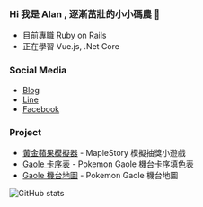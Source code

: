 <!--  github stats
  <img src="https://github-readme-stats.vercel.app/api?username=Hi-Alan-Liu&show_icons=true&hide_border=true&text_color=999999&bg_color=0,27282200,0000000F">

  [![Hi-Alan-Liu github stats](
  https://github-readme-stats.vercel.app/api?username=Hi-Alan-Liu&show_icons=true&hide_border=true&text_color=999999&bg_color=0,27282200,0000000F
  )](https://github.com/Hi-Alan-Liu/github-readme-stats)

  # 標題顏色
  &title_color=eb1f6a
  # 文字顏色
  &text_color=999999
  # 背景顏色
  &bg_color=0,27282200,0000000F
  # 顯示ICON
  &show_icons=true
  # ICON 顏色
  &icon_color=e28905
  # 圓形邊框
  &hide_border=true
-->

### Hi 我是 Alan , 逐漸茁壯的小小碼農 🌱

- 目前專職 Ruby on Rails
- 正在學習 Vue.js, .Net Core

### Social Media

- [Blog](https://hi-alan-liu.github.io/blog/)
- [Line](https://line.me/ti/p/bUHH742a3s)
- [Facebook](https://www.facebook.com/profile.php?id=100000406351114)

### Project

- [黃金蘋果模擬器](https://hi-alan-liu.github.io/golden-apple/) - MapleStory 模擬抽獎小遊戲
- [Gaole 卡序表](https://hi-alan-liu.github.io/pokemon-gaole/) - Pokemon Gaole 機台卡序填色表
- [Gaole 機台地圖](https://hi-alan-liu.github.io/pokemon-gaole-map/) - Pokemon Gaole 機台地圖

<!-- ### GitHub Stats -->

![GitHub stats](https://github-readme-stats.vercel.app/api?username=Hi-Alan-Liu&show_icons=true&hide_border=true&text_color=999999&bg_color=0,27282200,0000000F)

<!--
**pa013971/pa013971** is a ✨ _special_ ✨ repository because its `README.md` (this file) appears on your GitHub profile.

Here are some ideas to get you started:

- 🔭 I’m currently working on ...
- 🌱 I’m currently learning ...
- 👯 I’m looking to collaborate on ...
- 🤔 I’m looking for help with ...
- 💬 Ask me about ...
- 📫 How to reach me: ...
- 😄 Pronouns: ...
- ⚡ Fun fact: ...
-->
